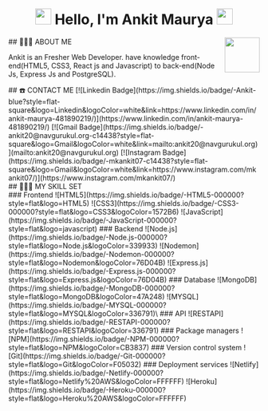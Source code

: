 <h1 align="center">
<img src="https://github.com/blackcater/blackcater/raw/master/images/Hi.gif" height="32" />
Hello, I'm Ankit Maurya
<img src="https://github.com/blackcater/blackcater/raw/master/images/Hi.gif" height="32" />
</h1>
<img align='right' src="https://media.giphy.com/media/LmNwrBhejkK9EFP504/giphy.gif" width="70">
## 👨🏾‍💻 ABOUT ME
<p>Ankit  is an Fresher Web Developer. have knowledge  front-end(HTML5, CSS3, React js and Javascript) to back-end(Node Js, Express Js and PostgreSQL).</p>
## ☎️ CONTACT ME
[![Linkedin Badge](https://img.shields.io/badge/-Ankit-blue?style=flat-square&logo=Linkedin&logoColor=white&link=https://www.linkedin.com/in/ankit-maurya-481890219/)](https://www.linkedin.com/in/ankit-maurya-481890219/)
[![Gmail Badge](https://img.shields.io/badge/-ankit20@navgurukul.org-c14438?style=flat-square&logo=Gmail&logoColor=white&link=mailto:ankit20@navgurukul.org)](mailto:ankit20@navgurukul.org)
[![Instagram Badge](https://img.shields.io/badge/-mkankit07-c14438?style=flat-square&logo=Gmail&logoColor=white&link=https://www.instagram.com/mkankit07/)](https://www.instagram.com/mkankit07/)

<br />
## 👨🏾‍🔧 MY SKILL SET
<br />
### Frontend
![HTML5](https://img.shields.io/badge/-HTML5-000000?style=flat&logo=HTML5)
![CSS3](https://img.shields.io/badge/-CSS3-000000?style=flat&logo=CSS3&logoColor=1572B6)
![JavaScript](https://img.shields.io/badge/-JavaScript-000000?style=flat&logo=javascript)
### Backend
![Node.js](https://img.shields.io/badge/-Node.js-000000?style=flat&logo=Node.js&logoColor=339933)
![Nodemon](https://img.shields.io/badge/-Nodemon-000000?style=flat&logo=Nodemon&logoColor=76D04B)
![Express.js](https://img.shields.io/badge/-Express.js-000000?style=flat&logo=Express.js&logoColor=76D04B)
### Database
![MongoDB](https://img.shields.io/badge/-MongoDB-000000?style=flat&logo=MongoDB&logoColor=47A248)
![MYSQL](https://img.shields.io/badge/-MYSQL-000000?style=flat&logo=MYSQL&logoColor=336791)\
### API
![RESTAPI](https://img.shields.io/badge/-RESTAPI-000000?style=flat&logo=RESTAPI&logoColor=336791)
### Package managers
![NPM](https://img.shields.io/badge/-NPM-000000?style=flat&logo=NPM&logoColor=CB3837)
### Version control system
![Git](https://img.shields.io/badge/-Git-000000?style=flat&logo=Git&logoColor=F05032)
### Deployment services
![Netlify](https://img.shields.io/badge/-Netlify-000000?style=flat&logo=Netlify%20AWS&logoColor=FFFFFF)
![Heroku](https://img.shields.io/badge/-Heroku-000000?style=flat&logo=Heroku%20AWS&logoColor=FFFFFF)
